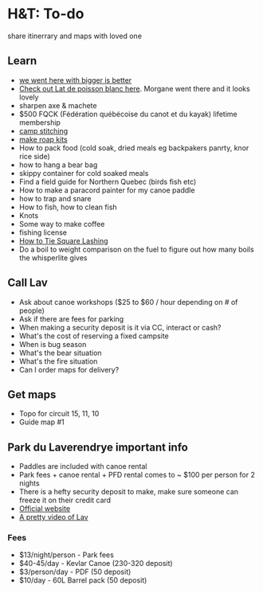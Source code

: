 # H&T: To-do

share itinerrary and maps with loved one

## Learn

- [we went here with bigger is better](https://www.sepaq.com/rf/mas/index.dot?language_id=1)
- [Check out Lat de poisson blanc here](https://poissonblanc.ca/en/). Morgane went there and it looks lovely
- sharpen axe & machete
- $500 FQCK (Fédération québécoise du canot et du kayak) lifetime membership
- [camp stitching](https://www.youtube.com/watch?v=fAV8lfI_6jM&feature=emb_title)
- [make roap kits](https://www.youtube.com/watch?v=h_Av_751ysI)
- How to pack food (cold soak, dried meals eg backpakers panrty, knor rice side)
- how to hang a bear bag
- skippy container for cold soaked meals
- Find a field guide for Northern Quebec (birds fish etc)
- How to make a paracord painter for my canoe paddle
- how to trap and snare
- How to fish, how to clean fish
- Knots
- Some way to make coffee
- fishing license
- [How to Tie Square Lashing](https://survivalsherpa.wordpress.com/2015/02/22/camp-craft-how-to-tie-square-lashing/)
- Do a boil to weight comparison on the fuel to figure out how many boils the whisperlite gives

## Call Lav

- Ask about canoe workshops ($25 to $60 / hour depending on # of people)
- Ask if there are fees for parking
- When making a security deposit is it via CC, interact or cash?
- What's the cost of reserving a fixed campsite
- When is bug season
- What's the bear situation
- What's the fire situation
- Can I order maps for delivery?

## Get maps

- Topo for circuit 15, 11, 10
- Guide map #1

## Park du Laverendrye important info

- Paddles are included with canoe rental
- Park fees + canoe rental + PFD rental comes to ~ $100 per person for 2 nights
- There is a hefty security deposit to make, make sure someone can freeze it on their credit card
- [Official website](http://www.canot-camping.ca/)
- [A pretty video of Lav](https://www.youtube.com/watch?v=AKIkUEd0sMo)

### Fees

- $13/night/person - Park fees
- $40-45/day - Kevlar Canoe (230-320 deposit)
- $3/person/day - PDF (50 deposit)
- $10/day - 60L Barrel pack (50 deposit)

